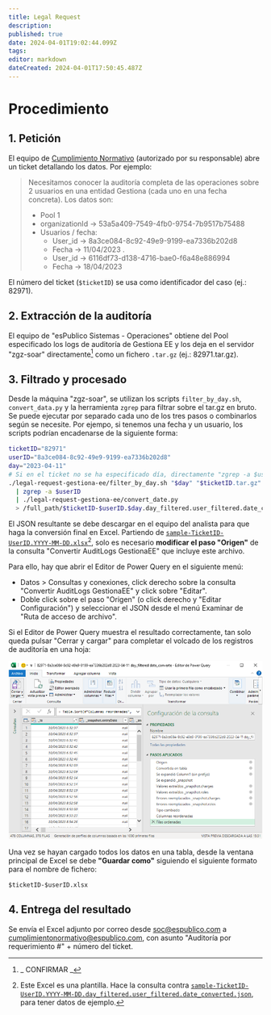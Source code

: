 ```yaml
---
title: Legal Request
description: 
published: true
date: 2024-04-01T19:02:44.099Z
tags: 
editor: markdown
dateCreated: 2024-04-01T17:50:45.487Z
---
```


# Procedimiento
## 1. Petición
El equipo de [Cumplimiento Normativo](mailto:cumplimientonormativo@espublico.com) (autorizado por su responsable) abre un ticket detallando los datos. Por ejemplo:

> Necesitamos conocer la auditoría completa de las operaciones sobre 2 usuarios en una entidad Gestiona (cada uno en una fecha concreta). Los datos son:
>
> - Pool 1
> - organizationId -> 53a5a409-7549-4fb0-9754-7b9517b75488
> - Usuarios / fecha:
>   - User_id -> 8a3ce084-8c92-49e9-9199-ea7336b202d8
>   - Fecha -> 11/04/2023
> .
>   - User_id -> 6116df73-d138-4716-bae0-f6a48e886994
>   - Fecha -> 18/04/2023

El número del ticket (`$ticketID`) se usa como identificador del caso (ej.: 82971).

## 2. Extracción de la auditoría
El equipo de "esPublico Sistemas - Operaciones" obtiene del Pool especificado los logs de auditoría de Gestiona EE y los deja en el servidor "zgz-soar" directamente[^*] como un fichero `.tar.gz` (ej.: 82971.tar.gz).

 [^*]: _ CONFIRMAR _

## 3. Filtrado y procesado

Desde la máquina "zgz-soar", se utilizan los scripts `filter_by_day.sh`, `convert_data.py` y la herramienta `zgrep` para filtrar sobre el tar.gz en bruto.
Se puede ejecutar por separado cada uno de los tres pasos o combinarlos según se necesite. Por ejempo, si tenemos una fecha y un usuario, los scripts podrían encadenarse de la siguiente forma:
```bash
ticketID="82971"
userID="8a3ce084-8c92-49e9-9199-ea7336b202d8"
day="2023-04-11"
# Si en el ticket no se ha especificado día, directamente "zgrep -a $userID $ticketID.tar.gz"
./legal-request-gestiona-ee/filter_by_day.sh "$day" "$ticketID.tar.gz" \
  | zgrep -a $userID                                                   \
  | ./legal-request-gestiona-ee/convert_date.py                        \
  > /full_path/$ticketID-$userID.$day.day_filtered.user_filtered.date_converted.json
```

El JSON resultante se debe descargar en el equipo del analista para que haga la conversión final en Excel.
Partiendo de [`sample-TicketID-UserID.YYYY-MM-DD.xlsx`](/sec/sto/legal-request/sample-ticketid-userid.yyyy-mm-dd.xlsx)[^1], solo es necesario **modificar el paso "Origen"** de la consulta "Convertir AuditLogs GestionaEE" que incluye este archivo.

[^1]: Este Excel es una plantilla. Hace la consulta contra [`sample-TicketID-UserID.YYYY-MM-DD.day_filtered.user_filtered.date_converted.json`](/sec/sto/legal-request/sample-ticketid-userid.yyyy-mm-dd.day_filtered.user_filtered.date_converted.json), para tener datos de ejemplo.

Para ello, hay que abrir el Editor de Power Query en el siguiente menú:
- Datos > Consultas y conexiones, click derecho sobre la consulta "Convertir AuditLogs GestionaEE" y click sobre "Editar".
- Doble click sobre el paso "Origen" (o click derecho y "Editar Configuración") y seleccionar el JSON desde el menú Examinar de "Ruta de acceso de archivo".

Si el Editor de Power Query muestra el resultado correctamente, tan solo queda pulsar "Cerrar y cargar" para completar el volcado de los registros de auditoría en una hoja:

![screenshot_power_query.png](/sec/sto/legal-request/screenshot_power_query.png)

Una vez se hayan cargado todos los datos en una tabla, desde la ventana principal de Excel se debe  **"Guardar como"** siguiendo el siguiente formato para el nombre de fichero:
```
$ticketID-$userID.xlsx
```

## 4. Entrega del resultado
Se envía el Excel adjunto por correo desde soc@espublico.com a cumplimientonormativo@espublico.com, con asunto "Auditoría por requerimiento #" + número del ticket.